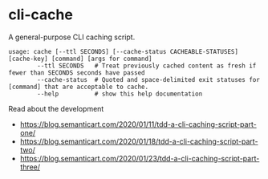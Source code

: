# cli-cache

A general-purpose CLI caching script.

```
usage: cache [--ttl SECONDS] [--cache-status CACHEABLE-STATUSES] [cache-key] [command] [args for command]
        --ttl SECONDS   # Treat previously cached content as fresh if fewer than SECONDS seconds have passed
        --cache-status  # Quoted and space-delimited exit statuses for [command] that are acceptable to cache.
        --help          # show this help documentation
```

Read about the development

- https://blog.semanticart.com/2020/01/11/tdd-a-cli-caching-script-part-one/
- https://blog.semanticart.com/2020/01/18/tdd-a-cli-caching-script-part-two/
- https://blog.semanticart.com/2020/01/23/tdd-a-cli-caching-script-part-three/
